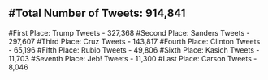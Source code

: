 #Total Number of Tweets: 914,841 
---
#First Place: Trump Tweets - 327,368
#Second Place: Sanders Tweets - 297,607
#Third Place: Cruz Tweets - 143,817
#Fourth Place: Clinton Tweets - 65,196
#Fifth Place: Rubio Tweets - 49,806
#Sixth Place: Kasich Tweets - 11,703
#Seventh Place: Jeb! Tweets - 11,300
#Last Place: Carson Tweets - 8,046
